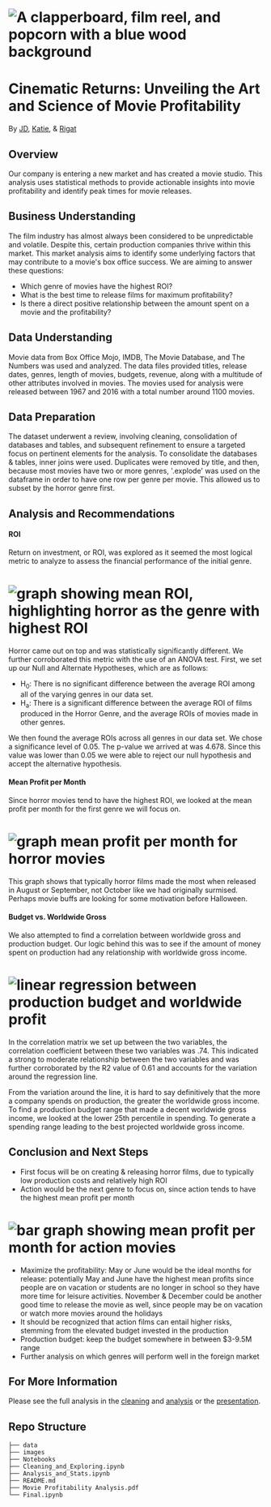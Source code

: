 # ![A clapperboard, film reel, and popcorn with a blue wood background](https://github.com/RigatN/Winning_Movie_Genres_for_New_Studios/blob/main/Images/01Film.png)

# Cinematic Returns: Unveiling the Art and Science of Movie Profitability
By [JD](mailto:jediaeldsr@gmail.com), [Katie](mailto:kpegg916@gmail.com), & [Rigat](mailto:rigatanirayo@gmail.com)

## Overview

Our company is entering a new market and has created a movie studio. This analysis uses statistical methods to provide actionable insights into movie profitability and identify peak times for movie releases.

## Business Understanding

The film industry has almost always been considered to be unpredictable and volatile. Despite this, certain production companies thrive within this market. This market analysis aims to identify some underlying factors that may contribute to a movie's box office success. We are aiming to answer these questions:
- Which genre of movies have the highest ROI?
- What is the best time to release films for maximum profitability?
- Is there a direct positive relationship between the amount spent on a movie and the profitability?
## Data Understanding

Movie data from Box Office Mojo, IMDB, The Movie Database, and The Numbers was used and analyzed. The data files provided titles, release dates, genres, length of movies, budgets, revenue, along with a multitude of other attributes involved in movies. The movies used for analysis were released between 1967 and 2016 with a total number around 1100 movies.
## Data Preparation

The dataset underwent a review, involving cleaning, consolidation of databases and tables, and subsequent refinement to ensure a targeted focus on pertinent elements for the analysis. To consolidate the databases & tables, inner joins were used. Duplicates were removed by title, and then, because most movies have two or more genres, '.explode' was used on the dataframe in order to have one row per genre per movie. This allowed us to subset by the horror genre first.
## Analysis and Recommendations

#### ROI
Return on investment, or ROI, was explored as it seemed the most logical metric to analyze to assess the financial performance of the initial genre.

# ![graph showing mean ROI, highlighting horror as the genre with highest ROI](https://github.com/RigatN/Winning_Movie_Genres_for_New_Studios/blob/main/Images/Mean_ROI_by_genres.png)
Horror came out on top and was statistically significantly different. We further corroborated this metric with the use of an ANOVA test. First, we set up our Null and Alternate Hypotheses, which are as follows: 

- H<sub>0</sub>: There is no significant difference between the average ROI among all of the varying genres in our data set.
- H<sub>a</sub>: There is a significant difference between the average ROI of films produced in the Horror Genre, and the average ROIs of movies made in other genres.

We then found the average ROIs across all genres in our data set. We chose a significance level of 0.05. The p-value we arrived at was 4.678. Since this value was lower than 0.05 we were able to reject our null hypothesis and accept the alternative hypothesis. 

#### Mean Profit per Month
Since horror movies tend to have the highest ROI, we looked at the mean profit per month for the first genre we will focus on.

# ![graph mean profit per month for horror movies]([https://github.com/RigatN/Winning_Movie_Genres_for_New_Studios/blob/main/Images/Mean_Profit_Horror.jpg](https://github.com/RigatN/Winning_Movie_Genres_for_New_Studios/blob/main/Images/horror_movies_mean_profit_per_month.png))
This graph shows that typically horror films made the most when released in August or September, not October like we had originally surmised. Perhaps movie buffs are looking for some motivation before Halloween.

#### Budget vs. Worldwide Gross
We also attempted to find a correlation between worldwide gross and production budget. Our logic behind this was to see if the amount of money spent on production had any relationship with worldwide gross income.

# ![linear regression between production budget and worldwide profit](https://github.com/RigatN/Winning_Movie_Genres_for_New_Studios/blob/main/Images/Linear_regression_plot_R2.png)
In the correlation matrix we set up between the two variables, the correlation coefficient between these two variables was .74. This indicated a strong to moderate relationship between the two variables and was further corroborated by the R2 value of 0.61 and accounts for the variation around the regression line.

From the variation around the line, it is hard to say definitively that the more a company spends on production, the greater the worldwide gross income. To find a production budget range that made a decent worldwide gross income, we looked at the lower 25th percentile in spending. To generate a spending range leading to the best projected worldwide gross income. 

## Conclusion and Next Steps

- First focus will be on creating & releasing horror films, due to typically low production costs and relatively high ROI
- Action would be the next genre to focus on, since action tends to have the highest mean profit per month

# ![bar graph showing mean profit per month for action movies](https://github.com/RigatN/Winning_Movie_Genres_for_New_Studios/blob/main/Images/neax_step_action_movies_mean_profit_per_month.png)

- Maximize the profitability: May or June would be the ideal months for release: potentially May and June have the highest mean profits since people are on vacation or students are no longer in school so they have more time for leisure activities. November & December could be another good time to release the movie as well, since people may be on vacation or watch more movies around the holidays
- It should be recognized that action films can entail higher risks, stemming from the elevated budget invested in the production
- Production budget: keep the budget somewhere in between $3-9.5M range
- Further analysis on which genres will perform well in the foreign market

## For More Information

Please see the full analysis in the [cleaning](https://github.com/RigatN/Winning_Movie_Genres_for_New_Studios/blob/main/Cleaning_and_Exploring_Data.ipynb) and [analysis](https://github.com/RigatN/Winning_Movie_Genres_for_New_Studios/blob/main/Analysis_and_Stats.ipynb) or the [presentation]().

## Repo Structure

```
├── data
├── images
├── Notebooks
├── Cleaning_and_Exploring.ipynb
├── Analysis_and_Stats.ipynb
├── README.md
├── Movie Profitability Analysis.pdf
└── Final.ipynb
```
